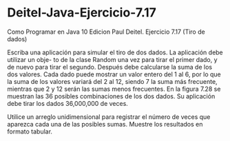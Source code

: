 # Deitel-Java-Ejercicio-7.17
Como Programar en Java 10 Edicion Paul Deitel. Ejercicio 7.17 (Tiro de dados)

Escriba una aplicación para simular el tiro de dos dados. La aplicación debe utilizar un obje- to de la clase Random una vez para tirar el primer dado, y de nuevo para tirar el segundo. Después debe calcularse la suma de los dos valores. Cada dado puede mostrar un valor entero del 1 al 6, por lo que la suma de los valores variará del 2 al 12, siendo 7 la suma más frecuente, mientras que 2 y 12 serán las sumas menos frecuentes. En la figura 7.28 se muestran las 36 posibles combinaciones de los dos dados. Su aplicación debe tirar los dados 36,000,000 de veces.

Utilice un arreglo unidimensional para registrar el número de veces que aparezca cada una de las posibles sumas. Muestre los resultados en formato tabular.
